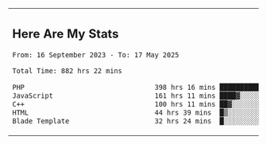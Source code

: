 <table border="0">
 <tr>
  <td>
      <h2>Here Are My Stats</h2>
 <!--START_SECTION:waka-->

```txt
From: 16 September 2023 - To: 17 May 2025

Total Time: 882 hrs 22 mins

PHP                                398 hrs 16 mins ███████████░░░░░░░░░░░░░░   44.60 %
JavaScript                         161 hrs 11 mins ████▓░░░░░░░░░░░░░░░░░░░░   18.05 %
C++                                100 hrs 11 mins ██▓░░░░░░░░░░░░░░░░░░░░░░   11.22 %
HTML                               44 hrs 39 mins  █▒░░░░░░░░░░░░░░░░░░░░░░░   05.00 %
Blade Template                     32 hrs 24 mins  █░░░░░░░░░░░░░░░░░░░░░░░░   03.63 %
```

<!--END_SECTION:waka-->
  </td>
    <td>
   <div align="start">
        <a href="https://open.spotify.com/user/dxso20he52f5d4ti73duavf95">
        <img width="200px" src="https://spotify-github-profile.kittinanx.com/api/view.svg?uid=dxso20he52f5d4ti73duavf95&cover_image=true&theme=default&show_offline=false&background_color=121212&interchange=false" alt="Spotify Now Playing">
    </a>
</div> 

  </td>
 </tr>

</table>





